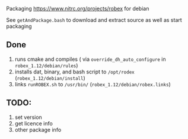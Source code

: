 Packaging https://www.nitrc.org/projects/robex for debian

See `getAndPackage.bash` to download and extract source as well as start packaging

## Done
 1. runs cmake and compiles ( via `override_dh_auto_configure` in `robex_1.12/debian/rules`)
 1. installs dat, binary, and bash script to `/opt/rodex` (`robex_1.12/debian/install`)
 2. links `runROBEX.sh` to `/usr/bin/` (`robex_1.12/debian/robex.links`)

## TODO:
 1. set version
 2. get licence info
 3. other package info


